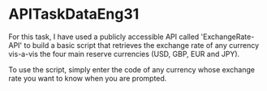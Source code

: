 # APITaskDataEng31

For this task, I have used a publicly accessible API called 'ExchangeRate-API' to build a basic script
that retrieves the exchange rate of any currency vis-a-vis the four main reserve currencies (USD, GBP, EUR and JPY).

To use the script, simply enter the code of any currency whose exchange rate you want to know when you are prompted.
